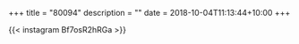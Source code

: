 +++
title       = "80094"
description = ""
date        = 2018-10-04T11:13:44+10:00
+++

{{< instagram Bf7osR2hRGa >}}